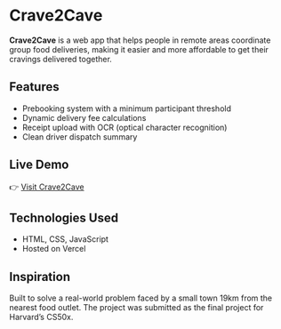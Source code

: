 # Crave2Cave

**Crave2Cave** is a web app that helps people in remote areas coordinate group food deliveries, making it easier and more affordable to get their cravings delivered together.

## Features

- Prebooking system with a minimum participant threshold
- Dynamic delivery fee calculations
- Receipt upload with OCR (optical character recognition)
- Clean driver dispatch summary

## Live Demo

👉 [Visit Crave2Cave](https://crave2cave.vercel.app/)

## Technologies Used

- HTML, CSS, JavaScript
- Hosted on Vercel

## Inspiration

Built to solve a real-world problem faced by a small town 19km from the nearest food outlet. The project was submitted as the final project for Harvard’s CS50x.
